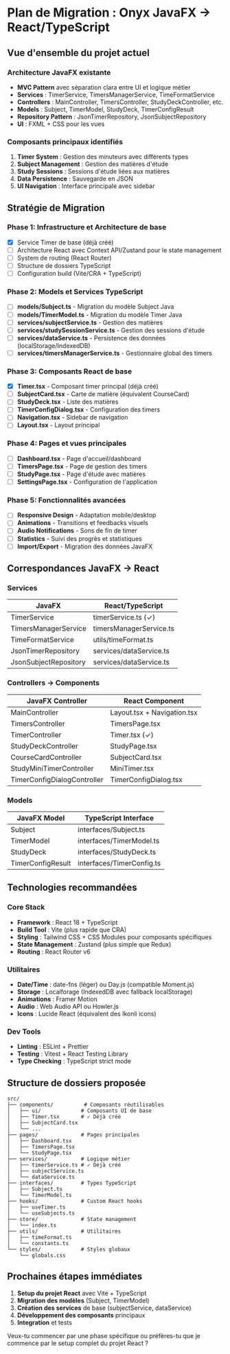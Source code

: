# Plan de Migration : Onyx JavaFX → React/TypeScript

## Vue d'ensemble du projet actuel

### Architecture JavaFX existante
- **MVC Pattern** avec séparation clara entre UI et logique métier
- **Services** : TimerService, TimersManagerService, TimeFormatService
- **Controllers** : MainController, TimersController, StudyDeckController, etc.
- **Models** : Subject, TimerModel, StudyDeck, TimerConfigResult
- **Repository Pattern** : JsonTimerRepository, JsonSubjectRepository
- **UI** : FXML + CSS pour les vues

### Composants principaux identifiés
1. **Timer System** : Gestion des minuteurs avec différents types
2. **Subject Management** : Gestion des matières d'étude
3. **Study Sessions** : Sessions d'étude liées aux matières
4. **Data Persistence** : Sauvegarde en JSON
5. **UI Navigation** : Interface principale avec sidebar

## Stratégie de Migration

### Phase 1: Infrastructure et Architecture de base
- [x] Service Timer de base (déjà créé)
- [ ] Architecture React avec Context API/Zustand pour le state management
- [ ] System de routing (React Router)
- [ ] Structure de dossiers TypeScript
- [ ] Configuration build (Vite/CRA + TypeScript)

### Phase 2: Models et Services TypeScript
- [ ] **models/Subject.ts** - Migration du modèle Subject Java
- [ ] **models/TimerModel.ts** - Migration du modèle Timer Java  
- [ ] **services/subjectService.ts** - Gestion des matières
- [ ] **services/studySessionService.ts** - Gestion des sessions d'étude
- [ ] **services/dataService.ts** - Persistence des données (localStorage/IndexedDB)
- [ ] **services/timersManagerService.ts** - Gestionnaire global des timers

### Phase 3: Composants React de base
- [x] **Timer.tsx** - Composant timer principal (déjà créé)
- [ ] **SubjectCard.tsx** - Carte de matière (équivalent CourseCard)
- [ ] **StudyDeck.tsx** - Liste des matières
- [ ] **TimerConfigDialog.tsx** - Configuration des timers
- [ ] **Navigation.tsx** - Sidebar de navigation
- [ ] **Layout.tsx** - Layout principal

### Phase 4: Pages et vues principales
- [ ] **Dashboard.tsx** - Page d'accueil/dashboard
- [ ] **TimersPage.tsx** - Page de gestion des timers
- [ ] **StudyPage.tsx** - Page d'étude avec matières
- [ ] **SettingsPage.tsx** - Configuration de l'application

### Phase 5: Fonctionnalités avancées
- [ ] **Responsive Design** - Adaptation mobile/desktop
- [ ] **Animations** - Transitions et feedbacks visuels
- [ ] **Audio Notifications** - Sons de fin de timer
- [ ] **Statistics** - Suivi des progrès et statistiques
- [ ] **Import/Export** - Migration des données JavaFX

## Correspondances JavaFX → React

### Services
| JavaFX | React/TypeScript |
|--------|------------------|
| TimerService | timerService.ts (✓) |
| TimersManagerService | timersManagerService.ts |
| TimeFormatService | utils/timeFormat.ts |
| JsonTimerRepository | services/dataService.ts |
| JsonSubjectRepository | services/dataService.ts |

### Controllers → Components
| JavaFX Controller | React Component |
|-------------------|-----------------|
| MainController | Layout.tsx + Navigation.tsx |
| TimersController | TimersPage.tsx |
| TimerController | Timer.tsx (✓) |
| StudyDeckController | StudyPage.tsx |
| CourseCardController | SubjectCard.tsx |
| StudyMiniTimerController | MiniTimer.tsx |
| TimerConfigDialogController | TimerConfigDialog.tsx |

### Models
| JavaFX Model | TypeScript Interface |
|--------------|---------------------|
| Subject | interfaces/Subject.ts |
| TimerModel | interfaces/TimerModel.ts |
| StudyDeck | interfaces/StudyDeck.ts |
| TimerConfigResult | interfaces/TimerConfig.ts |

## Technologies recommandées

### Core Stack
- **Framework** : React 18 + TypeScript
- **Build Tool** : Vite (plus rapide que CRA)
- **Styling** : Tailwind CSS + CSS Modules pour composants spécifiques
- **State Management** : Zustand (plus simple que Redux)
- **Routing** : React Router v6

### Utilitaires
- **Date/Time** : date-fns (léger) ou Day.js (compatible Moment.js)
- **Storage** : Localforage (IndexedDB avec fallback localStorage)
- **Animations** : Framer Motion
- **Audio** : Web Audio API ou Howler.js
- **Icons** : Lucide React (équivalent des Ikonli icons)

### Dev Tools
- **Linting** : ESLint + Prettier
- **Testing** : Vitest + React Testing Library
- **Type Checking** : TypeScript strict mode

## Structure de dossiers proposée

```
src/
├── components/          # Composants réutilisables
│   ├── ui/             # Composants UI de base
│   ├── Timer.tsx       # ✓ Déjà créé
│   ├── SubjectCard.tsx
│   └── ...
├── pages/              # Pages principales
│   ├── Dashboard.tsx
│   ├── TimersPage.tsx
│   └── StudyPage.tsx
├── services/           # Logique métier
│   ├── timerService.ts # ✓ Déjà créé
│   ├── subjectService.ts
│   └── dataService.ts
├── interfaces/         # Types TypeScript
│   ├── Subject.ts
│   └── TimerModel.ts
├── hooks/              # Custom React hooks
│   ├── useTimer.ts
│   └── useSubjects.ts
├── store/              # State management
│   └── index.ts
├── utils/              # Utilitaires
│   ├── timeFormat.ts
│   └── constants.ts
└── styles/             # Styles globaux
    └── globals.css
```

## Prochaines étapes immédiates

1. **Setup du projet React** avec Vite + TypeScript
2. **Migration des modèles** (Subject, TimerModel)
3. **Création des services** de base (subjectService, dataService)
4. **Développement des composants** principaux
5. **Integration** et tests

Veux-tu commencer par une phase spécifique ou préfères-tu que je commence par le setup complet du projet React ?